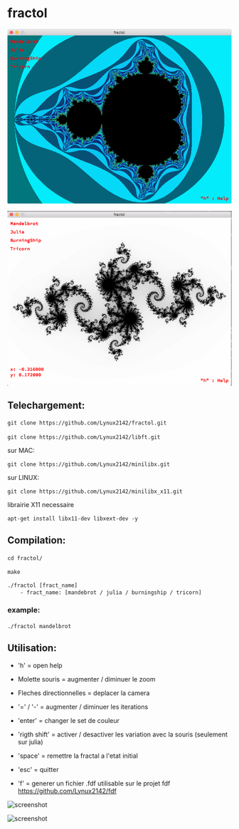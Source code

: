 # fractol

![screenshot](/screens/screen.png?raw=true)

![screenshot](/screens/screen4.png?raw=true)

## Telechargement:
```
git clone https://github.com/Lynux2142/fractol.git

git clone https://github.com/Lynux2142/libft.git
```
sur MAC:
```
git clone https://github.com/Lynux2142/minilibx.git
```
sur LINUX:
```
git clone https://github.com/Lynux2142/minilibx_x11.git
```
librairie X11 necessaire
```
apt-get install libx11-dev libxext-dev -y
```

## Compilation:

```cd fractol/```

```make```

```
./fractol [fract_name]
	- fract_name: [mandebrot / julia / burningship / tricorn]
```

### example:

```./fractol mandelbrot```

## Utilisation:

* 'h' = open help

* Molette souris = augmenter / diminuer le zoom

* Fleches directionnelles = deplacer la camera

* '=' / '-' = augmenter / diminuer les iterations

* 'enter' = changer le set de couleur

* 'rigth shift' = activer / desactiver les variation avec la souris (seulement sur julia)

* 'space' = remettre la fractal a l'etat initial

* 'esc' = quitter

* 'f' = generer un fichier .fdf utilisable sur le projet fdf https://github.com/Lynux2142/fdf

![screenshot](/screens/screen2.png?raw=true)

![screenshot](/screens/screen3.png?raw=true)
